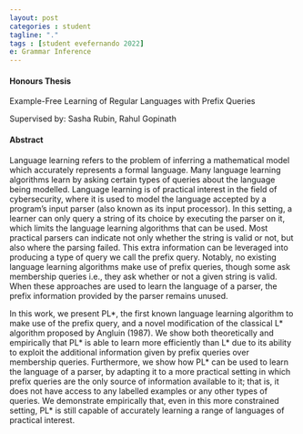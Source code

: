 ```yaml
---
layout: post
categories : student
tagline: "."
tags : [student evefernando 2022]
e: Grammar Inference
---
```


#### Honours Thesis

Example-Free Learning of Regular Languages with Prefix Queries

Supervised by: Sasha Rubin, Rahul Gopinath

#### Abstract

Language learning refers to the problem of inferring a mathematical model which accurately represents a formal language. Many language learning algorithms learn by asking certain types of queries about the language being modelled. Language learning is of practical interest in the field of cybersecurity, where it is used to model the language accepted by a program’s input parser (also known as its input processor). In this setting, a learner can only query a string of its choice by executing the parser on it, which limits the language learning algorithms that can be used. Most practical parsers can indicate not only whether the string is valid or not, but also where the parsing failed. This extra information can be leveraged into producing a type of query we call the prefix query. Notably, no existing language learning algorithms make use of prefix queries, though some ask membership queries i.e., they ask whether or not a given string is valid. When these approaches are used to learn the language of a parser, the prefix information provided by the parser remains unused.

In this work, we present PL*, the first known language learning algorithm to make use of the prefix query, and a novel modification of the classical L* algorithm proposed by Angluin (1987). We show both theoretically and empirically that PL* is able to learn more efficiently than L* due to its ability to exploit the additional information given by prefix queries over membership queries. Furthermore, we show how PL* can be used to learn the language of a parser, by adapting it to a more practical setting in which prefix queries are the only source of information available to it; that is, it does not have access to any labelled examples or any other types of queries. We demonstrate empirically that, even in this more constrained setting, PL* is still capable of accurately learning a range of languages of practical interest.
